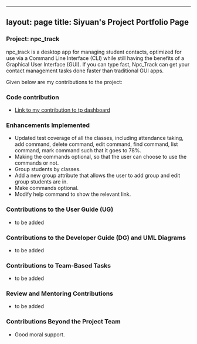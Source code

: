 
---
layout: page
title: Siyuan's Project Portfolio Page
---

### Project: npc_track

npc_track is a desktop app for managing student contacts, optimized for use via a Command Line Interface (CLI)
while still having the benefits of a Graphical User Interface (GUI). If you can type fast, Npc_Track can get your
contact management tasks done faster than traditional GUI apps.

Given below are my contributions to the project:

### Code contribution
- [Link to my contribution to tp dashboard](https://nus-cs2103-ay2324s1.github.io/tp-dashboard/?search=lsyurea&sort=groupTitle&sortWithin=title&timeframe=commit&mergegroup=&groupSelect=groupByRepos&breakdown=true&checkedFileTypes=docs~functional-code~test-code&since=2023-09-22)

### Enhancements Implemented
- Updated test coverage of all the classes, including attendance taking, add command, delete command, edit command,
find command, list command, mark command such that it goes to 78%.
- Making the commands optional, so that the user can choose
        to use the commands or not.
- Group students by classes.
- Add a new group attribute that allows the user to add group and edit group 
students are in.
- Make commands optional.
- Modify help command to show the relevant link.

### Contributions to the User Guide (UG)

- to be added

### Contributions to the Developer Guide (DG) and UML Diagrams

- to be added

### Contributions to Team-Based Tasks

- to be added

### Review and Mentoring Contributions

- to be added

### Contributions Beyond the Project Team

- Good moral support.
